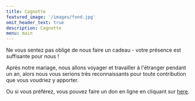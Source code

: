 ```yaml
---
title: Cagnotte
featured_image: '/images/fond.jpg'
omit_header_text: true
description: Cagnotte
menu: main
---
```


Ne vous sentez pas obligé de nous faire un cadeau - votre présence est suffisante pour nous !

Après notre mariage, nous allons voyager et travailler à l'étranger pendant un an, alors nous vous serions très reconnaissants pour toute contribution que vous voudriez y apporter.

Ou si vous préférez, vous pouvez faire un don en ligne en cliquant sur [here](https://www.paypal.me/ayachi).
